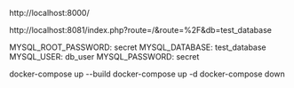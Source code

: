 http://localhost:8000/

http://localhost:8081/index.php?route=/&route=%2F&db=test_database

MYSQL_ROOT_PASSWORD: secret
MYSQL_DATABASE: test_database
MYSQL_USER: db_user
MYSQL_PASSWORD: secret

docker-compose up --build
docker-compose up -d
docker-compose down